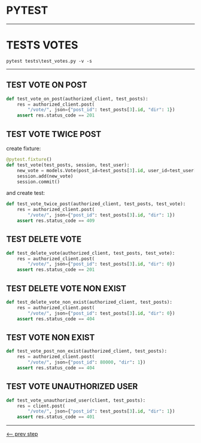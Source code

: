 # PYTEST
____

# TESTS VOTES

```commandline
pytest tests\test_votes.py -v -s
```
____

## TEST VOTE ON POST

```python
def test_vote_on_post(authorized_client, test_posts):
    res = authorized_client.post(
        "/vote/", json={"post_id": test_posts[3].id, "dir": 1})
    assert res.status_code == 201
```

## TEST VOTE TWICE POST

create fixture:

```python
@pytest.fixture()
def test_vote(test_posts, session, test_user):
    new_vote = models.Vote(post_id=test_posts[3].id, user_id=test_user['id'])
    session.add(new_vote)
    session.commit()

```

and create test:

```python
def test_vote_twice_post(authorized_client, test_posts, test_vote):
    res = authorized_client.post(
        "/vote/", json={"post_id": test_posts[3].id, "dir": 1})
    assert res.status_code == 409
```

## TEST DELETE VOTE

```python
def test_delete_vote(authorized_client, test_posts, test_vote):
    res = authorized_client.post(
        "/vote/", json={"post_id": test_posts[3].id, "dir": 0})
    assert res.status_code == 201
```

## TEST DELETE VOTE NON EXIST

```python
def test_delete_vote_non_exist(authorized_client, test_posts):
    res = authorized_client.post(
        "/vote/", json={"post_id": test_posts[3].id, "dir": 0})
    assert res.status_code == 404
```

## TEST VOTE NON EXIST

```python
def test_vote_post_non_exist(authorized_client, test_posts):
    res = authorized_client.post(
        "/vote/", json={"post_id": 80000, "dir": 1})
    assert res.status_code == 404
```

## TEST VOTE UNAUTHORIZED USER

```python
def test_vote_unauthorized_user(client, test_posts):
    res = client.post(
        "/vote/", json={"post_id": test_posts[3].id, "dir": 1})
    assert res.status_code == 401
```
___
[<-- prev step](TESTS_POSTS_README.md)